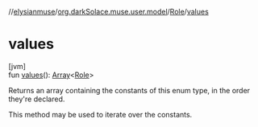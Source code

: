 //[elysianmuse](../../../index.md)/[org.darkSolace.muse.user.model](../index.md)/[Role](index.md)/[values](values.md)

# values

[jvm]\
fun [values](values.md)(): [Array](https://kotlinlang.org/api/latest/jvm/stdlib/kotlin/-array/index.html)&lt;[Role](index.md)&gt;

Returns an array containing the constants of this enum type, in the order they're declared.

This method may be used to iterate over the constants.
